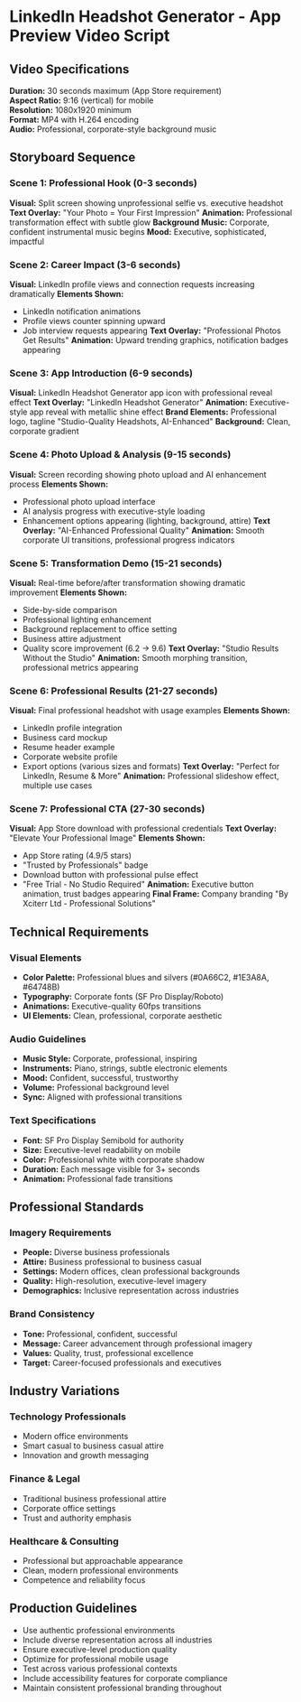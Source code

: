 # LinkedIn Headshot Generator - App Preview Video Script

## Video Specifications
**Duration:** 30 seconds maximum (App Store requirement)  
**Aspect Ratio:** 9:16 (vertical) for mobile  
**Resolution:** 1080x1920 minimum  
**Format:** MP4 with H.264 encoding  
**Audio:** Professional, corporate-style background music  

## Storyboard Sequence

### Scene 1: Professional Hook (0-3 seconds)
**Visual:** Split screen showing unprofessional selfie vs. executive headshot
**Text Overlay:** "Your Photo = Your First Impression"
**Animation:** Professional transformation effect with subtle glow
**Background Music:** Corporate, confident instrumental music begins
**Mood:** Executive, sophisticated, impactful

### Scene 2: Career Impact (3-6 seconds)
**Visual:** LinkedIn profile views and connection requests increasing dramatically
**Elements Shown:**
- LinkedIn notification animations
- Profile views counter spinning upward
- Job interview requests appearing
**Text Overlay:** "Professional Photos Get Results"
**Animation:** Upward trending graphics, notification badges appearing

### Scene 3: App Introduction (6-9 seconds)
**Visual:** LinkedIn Headshot Generator app icon with professional reveal effect
**Text Overlay:** "LinkedIn Headshot Generator"
**Animation:** Executive-style app reveal with metallic shine effect
**Brand Elements:** Professional logo, tagline "Studio-Quality Headshots, AI-Enhanced"
**Background:** Clean, corporate gradient

### Scene 4: Photo Upload & Analysis (9-15 seconds)
**Visual:** Screen recording showing photo upload and AI enhancement process
**Elements Shown:**
- Professional photo upload interface
- AI analysis progress with executive-style loading
- Enhancement options appearing (lighting, background, attire)
**Text Overlay:** "AI-Enhanced Professional Quality"
**Animation:** Smooth corporate UI transitions, professional progress indicators

### Scene 5: Transformation Demo (15-21 seconds)
**Visual:** Real-time before/after transformation showing dramatic improvement
**Elements Shown:**
- Side-by-side comparison
- Professional lighting enhancement
- Background replacement to office setting
- Business attire adjustment
- Quality score improvement (6.2 → 9.6)
**Text Overlay:** "Studio Results Without the Studio"
**Animation:** Smooth morphing transition, professional metrics appearing

### Scene 6: Professional Results (21-27 seconds)
**Visual:** Final professional headshot with usage examples
**Elements Shown:**
- LinkedIn profile integration
- Business card mockup
- Resume header example
- Corporate website profile
- Export options (various sizes and formats)
**Text Overlay:** "Perfect for LinkedIn, Resume & More"
**Animation:** Professional slideshow effect, multiple use cases

### Scene 7: Professional CTA (27-30 seconds)
**Visual:** App Store download with professional credentials
**Text Overlay:** "Elevate Your Professional Image"
**Elements Shown:**
- App Store rating (4.9/5 stars)
- "Trusted by Professionals" badge
- Download button with professional pulse effect
- "Free Trial - No Studio Required"
**Animation:** Executive button animation, trust badges appearing
**Final Frame:** Company branding "By Xciterr Ltd - Professional Solutions"

## Technical Requirements

### Visual Elements
- **Color Palette:** Professional blues and silvers (#0A66C2, #1E3A8A, #64748B)
- **Typography:** Corporate fonts (SF Pro Display/Roboto)
- **Animations:** Executive-quality 60fps transitions
- **UI Elements:** Clean, professional, corporate aesthetic

### Audio Guidelines
- **Music Style:** Corporate, professional, inspiring
- **Instruments:** Piano, strings, subtle electronic elements
- **Mood:** Confident, successful, trustworthy
- **Volume:** Professional background level
- **Sync:** Aligned with professional transitions

### Text Specifications
- **Font:** SF Pro Display Semibold for authority
- **Size:** Executive-level readability on mobile
- **Color:** Professional white with corporate shadow
- **Duration:** Each message visible for 3+ seconds
- **Animation:** Professional fade transitions

## Professional Standards

### Imagery Requirements
- **People:** Diverse business professionals
- **Attire:** Business professional to business casual
- **Settings:** Modern offices, clean professional backgrounds
- **Quality:** High-resolution, executive-level imagery
- **Demographics:** Inclusive representation across industries

### Brand Consistency
- **Tone:** Professional, confident, successful
- **Message:** Career advancement through professional imagery
- **Values:** Quality, trust, professional excellence
- **Target:** Career-focused professionals and executives

## Industry Variations

### Technology Professionals
- Modern office environments
- Smart casual to business casual attire
- Innovation and growth messaging

### Finance & Legal
- Traditional business professional attire
- Corporate office settings
- Trust and authority emphasis

### Healthcare & Consulting
- Professional but approachable appearance
- Clean, modern professional environments
- Competence and reliability focus

## Production Guidelines
- Use authentic professional environments
- Include diverse representation across all industries
- Ensure executive-level production quality
- Optimize for professional mobile usage
- Test across various professional contexts
- Include accessibility features for corporate compliance
- Maintain consistent professional branding throughout